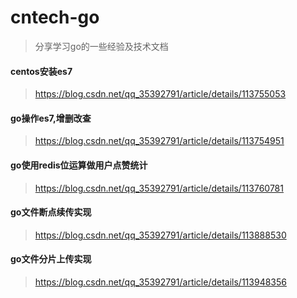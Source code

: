 # cntech-go
> 分享学习go的一些经验及技术文档  
#### centos安装es7
> <a href="https://blog.csdn.net/qq_35392791/article/details/113755053" target="_blank">https://blog.csdn.net/qq_35392791/article/details/113755053</a>  
#### go操作es7,增删改查
> <a href="https://blog.csdn.net/qq_35392791/article/details/113754951" target="_blank">https://blog.csdn.net/qq_35392791/article/details/113754951</a>  
#### go使用redis位运算做用户点赞统计
> <a href="https://blog.csdn.net/qq_35392791/article/details/113760781" target="_blank">https://blog.csdn.net/qq_35392791/article/details/113760781</a>  
#### go文件断点续传实现
> <a href="https://blog.csdn.net/qq_35392791/article/details/113888530" target="_blank">https://blog.csdn.net/qq_35392791/article/details/113888530</a>  
#### go文件分片上传实现
> <a href="https://blog.csdn.net/qq_35392791/article/details/113948356" target="_blank">https://blog.csdn.net/qq_35392791/article/details/113948356</a>